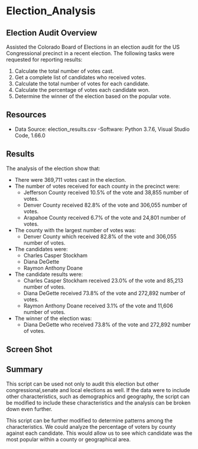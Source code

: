 # Election_Analysis

## Election Audit Overview
Assisted the Colorado Board of Elections in an election audit for the US Congressional precinct in a recent election. The following tasks were requested for reporting results:

1. Calculate the total number of votes cast.
2. Get a complete list of candidates who received votes.
3. Calculate the total number of votes for each candidate.
4. Calculate the percentage of votes each candidate won.
5. Determine the winner of the election based on the popular vote.

## Resources
- Data Source: election_results.csv
-Software: Python 3.7.6, Visual Studio Code, 1.66.0

## Results
The analysis of the election show that:
- There were 369,711 votes cast in the election.
- The number of votes received for each county in the precinct were:
     - Jefferson County received 10.5% of the vote and 38,855 number of votes.
     - Denver County received 82.8% of the vote and 306,055 number of votes.
     - Arapahoe County received 6.7% of the vote and 24,801 number of votes.
- The county with the largest number of votes was:
     - Denver County which received 82.8% of the vote and 306,055 number of votes.
- The candidates were:
     - Charles Casper Stockham
     - Diana DeGette
     - Raymon Anthony Doane
- The candidate results were:
     - Charles Casper Stockham received 23.0% of the vote and 85,213 number of votes.
     - Diana DeGette received 73.8% of the vote and 272,892 number of votes.
     - Raymon Anthony Doane received 3.1% of the vote and 11,606 number of votes.
- The winner of the election was:
     - Diana DeGette who received 73.8% of the vote and 272,892 number of votes. 

## Screen Shot


## Summary
This script can be used not only to audit this election but other congressional,senate and 
local elections as well. If the data were to include other characteristics, such as demographics
and geography, the script can be modified to include these characteristics and the analysis 
can be broken down even further.

This script can be further  modified to determine patterns among the characteristics. We could
analyze the percentage of voters by county against each candidate. This would allow us to see 
which candidate was the most popular within a county or geographical area.



